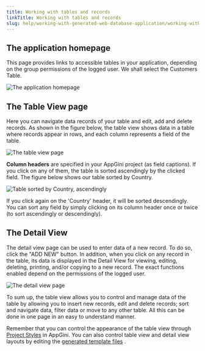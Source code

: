 ```yaml
---
title: Working with tables and records
linkTitle: Working with tables and records
slug: help/working-with-generated-web-database-application/working-with-tables-and-records
---
```


## The application homepage

This page provides links to accessible tables in your application,
depending on the group permissions of the logged user. We shall select
the Customers Table.


![The application homepage](https://cdn.bigprof.com/appgini-desktop/help/working-with-tables-and-records-1.png "The application homepage")

## The Table View page

Here you can navigate data records of your table and edit, add and
delete records. As shown in the figure below, the table view shows data
in a table where records appear in rows, and each column represents a
field of the table.


![The table view page](https://cdn.bigprof.com/appgini-desktop/help/working-with-tables-and-records-2.png "The table view page")


**Column headers** are specified in your AppGini project (as field captions).
If you click on any of them, the table is sorted ascendingly by the
clicked field. The figure below shows our table sorted by Country.


![Table sorted by Country, ascendingly](https://cdn.bigprof.com/appgini-desktop/help/working-with-tables-and-records-3.png "Table sorted by Country, ascendingly")


If you click again on the 'Country' header, it will be sorted
descendingly. You can sort any field by simply clicking on its column
header once or twice (to sort ascendingly or descendingly).

## The Detail View

The detail view page can be used to enter data of a new
record. To do so, click the \"ADD NEW\" button. In addition, when you
click on any record in the table, its data is displayed in the Detail
View for viewing, editing,
deleting, printing, and/or copying to a new record. The exact functions
enabled depend on the permissions of the logged user.


![The detail view page](https://cdn.bigprof.com/appgini-desktop/help/working-with-tables-and-records-5.png "The detail view page")

To sum up, the table view allows you to control and manage data of the
table by allowing you to insert new records, edit and delete records;
sort and navigate data, filter data or move to any other table. All this
can be done in one page in an easy to understand manner.

Remember that you can control the appearance of the table view through
[Project
Styles](/appgini/help/working-with-projects/working-with-styles) in
AppGini. You can also control table view and detail view layouts by
editing the [generated template
files](/appgini/help/working-with-generated-web-database-application) .



